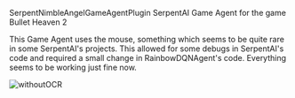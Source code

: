 SerpentNimbleAngelGameAgentPlugin
SerpentAI Game Agent for the game Bullet Heaven 2

This Game Agent uses the mouse, something which seems to be quite rare in some SerpentAI's projects.
This allowed for some debugs in SerpentAI's code and required a small change in RainbowDQNAgent's code. Everything seems to be working just fine now.


![withoutOCR](https://user-images.githubusercontent.com/28028007/143860536-e3d4c978-2751-4534-9854-d0009f8c4e24.gif)
